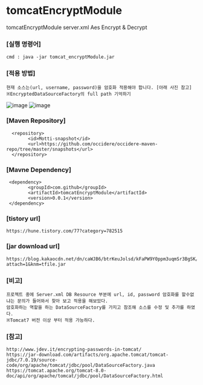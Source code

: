 # tomcatEncryptModule 
tomcatEncryptModule server.xml Aes Encrypt & Decrypt

### [실행 명령어]
```
cmd : java -jar tomcat_encryptModule.jar
```
 
### [적용 방법] 
```
현재 소스는(url, username, password)을 암호화 적용해야 합니다. [아래 사진 참고]
※EncryptedDataSourceFactory의 full path 기억하기
```
![image](https://user-images.githubusercontent.com/29367023/185823873-3c52542f-504f-4f58-a3b3-732ad3f8dc65.png)
![image](https://user-images.githubusercontent.com/29367023/185825916-4c7b100a-8168-4027-9eb4-e624f0234ec0.png)

### [Maven Repository]
```
  <repository>
  		<id>Motti-snapshot</id>
  		<url>https://github.com/occidere/occidere-maven-repo/tree/master/snapshots</url>
  </repository>
```

### [Mavne Dependency]
```
 <dependency>
        <groupId>com.github</groupId>
        <artifactId>tomcatEncryptModule</artifactId>
        <version>0.0.1</version>
 </dependency>
```

### [tistory url]
```
https://hune.tistory.com/77?category=782515
```

### [jar download url] 
```
https://blog.kakaocdn.net/dn/caWJB6/btrKeuJolsd/kFaPW9Y0ppm3uqmSr3BgSK/tomcat_encryptModule.jar?attach=1&knm=tfile.jar
```

### [비고]
```
프로젝트 중에 Server.xml DB Resource 부분에 url, id, password 암호화를 할수없냐는 문의가 들어와서 찾아 보고 적용을 해보았다.
암호화하는 역할을 하는 DataSourceFactory를 가지고 참조해 소스를 수정 및 추가를 하였다.
※Tomcat7 버전 이상 부터 적용 가능하다.
```

### [참고]
``` 
http://www.jdev.it/encrypting-passwords-in-tomcat/
https://jar-download.com/artifacts/org.apache.tomcat/tomcat-jdbc/7.0.19/source-code/org/apache/tomcat/jdbc/pool/DataSourceFactory.java
https://tomcat.apache.org/tomcat-8.0-doc/api/org/apache/tomcat/jdbc/pool/DataSourceFactory.html
```
